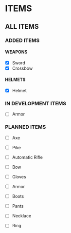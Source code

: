 # ITEMS
## ALL ITEMS
### ADDED ITEMS
#### WEAPONS
- [x] Sword
- [x] Crossbow
#### HELMETS
- [x] Helmet
### IN DEVELOPMENT ITEMS
- [ ] Armor
### PLANNED ITEMS
- [ ] Axe
- [ ] Pike
- [ ] Automatic Rifle
- [ ] Bow
- [ ] Gloves
- [ ] Armor
- [ ] Boots
- [ ] Pants
- [ ] Necklace
- [ ] Ring
	
